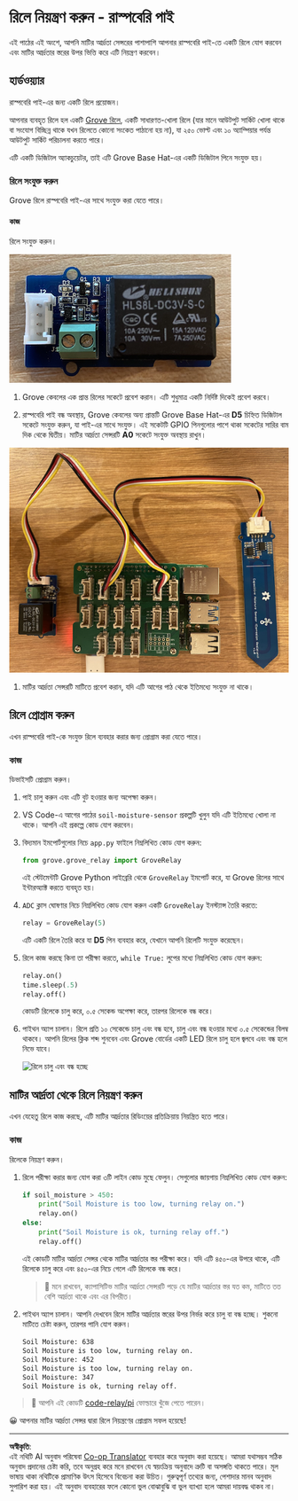 <!--
CO_OP_TRANSLATOR_METADATA:
{
  "original_hash": "66b81165e60f8f169bd52a401b6a0f8b",
  "translation_date": "2025-08-27T11:22:51+00:00",
  "source_file": "2-farm/lessons/3-automated-plant-watering/pi-relay.md",
  "language_code": "bn"
}
-->
# রিলে নিয়ন্ত্রণ করুন - রাস্পবেরি পাই

এই পাঠের এই অংশে, আপনি মাটির আর্দ্রতা সেন্সরের পাশাপাশি আপনার রাস্পবেরি পাই-তে একটি রিলে যোগ করবেন এবং মাটির আর্দ্রতার স্তরের উপর ভিত্তি করে এটি নিয়ন্ত্রণ করবেন।

## হার্ডওয়্যার

রাস্পবেরি পাই-এর জন্য একটি রিলে প্রয়োজন।

আপনার ব্যবহৃত রিলে হল একটি [Grove রিলে](https://www.seeedstudio.com/Grove-Relay.html), একটি সাধারণত-খোলা রিলে (যার মানে আউটপুট সার্কিট খোলা থাকে বা সংযোগ বিচ্ছিন্ন থাকে যখন রিলেতে কোনো সংকেত পাঠানো হয় না), যা ২৫০ ভোল্ট এবং ১০ অ্যাম্পিয়ার পর্যন্ত আউটপুট সার্কিট পরিচালনা করতে পারে।

এটি একটি ডিজিটাল অ্যাকচুয়েটর, তাই এটি Grove Base Hat-এর একটি ডিজিটাল পিনে সংযুক্ত হয়।

### রিলে সংযুক্ত করুন

Grove রিলে রাস্পবেরি পাই-এর সাথে সংযুক্ত করা যেতে পারে।

#### কাজ

রিলে সংযুক্ত করুন।

![একটি Grove রিলে](../../../../../translated_images/grove-relay.d426958ca210fbd0fb7983d7edc069d46c73a8b0a099d94797bd756f7b6bb6be.bn.png)

1. Grove কেবলের এক প্রান্ত রিলের সকেটে প্রবেশ করান। এটি শুধুমাত্র একটি নির্দিষ্ট দিকেই প্রবেশ করবে।

1. রাস্পবেরি পাই বন্ধ অবস্থায়, Grove কেবলের অন্য প্রান্তটি Grove Base Hat-এর **D5** চিহ্নিত ডিজিটাল সকেটে সংযুক্ত করুন, যা পাই-এর সাথে সংযুক্ত। এই সকেটটি GPIO পিনগুলোর পাশে থাকা সকেটের সারির বাম দিক থেকে দ্বিতীয়। মাটির আর্দ্রতা সেন্সরটি **A0** সকেটে সংযুক্ত অবস্থায় রাখুন।

![D5 সকেটে সংযুক্ত Grove রিলে এবং A0 সকেটে সংযুক্ত মাটির আর্দ্রতা সেন্সর](../../../../../translated_images/pi-relay-and-soil-moisture-sensor.02f3198975b8c53e69ec716cd2719ce117700bd1fc933eaf93476c103c57939b.bn.png)

1. মাটির আর্দ্রতা সেন্সরটি মাটিতে প্রবেশ করান, যদি এটি আগের পাঠ থেকে ইতিমধ্যে সংযুক্ত না থাকে।

## রিলে প্রোগ্রাম করুন

এখন রাস্পবেরি পাই-কে সংযুক্ত রিলে ব্যবহার করার জন্য প্রোগ্রাম করা যেতে পারে।

### কাজ

ডিভাইসটি প্রোগ্রাম করুন।

1. পাই চালু করুন এবং এটি বুট হওয়ার জন্য অপেক্ষা করুন।

1. VS Code-এ আগের পাঠের `soil-moisture-sensor` প্রকল্পটি খুলুন যদি এটি ইতিমধ্যে খোলা না থাকে। আপনি এই প্রকল্পে কোড যোগ করবেন।

1. বিদ্যমান ইমপোর্টগুলোর নিচে `app.py` ফাইলে নিম্নলিখিত কোড যোগ করুন:

    ```python
    from grove.grove_relay import GroveRelay
    ```

    এই স্টেটমেন্টটি Grove Python লাইব্রেরি থেকে `GroveRelay` ইমপোর্ট করে, যা Grove রিলের সাথে ইন্টারঅ্যাক্ট করতে ব্যবহৃত হয়।

1. `ADC` ক্লাস ঘোষণার নিচে নিম্নলিখিত কোড যোগ করুন একটি `GroveRelay` ইনস্ট্যান্স তৈরি করতে:

    ```python
    relay = GroveRelay(5)
    ```

    এটি একটি রিলে তৈরি করে যা **D5** পিন ব্যবহার করে, যেখানে আপনি রিলেটি সংযুক্ত করেছেন।

1. রিলে কাজ করছে কিনা তা পরীক্ষা করতে, `while True:` লুপের মধ্যে নিম্নলিখিত কোড যোগ করুন:

    ```python
    relay.on()
    time.sleep(.5)
    relay.off()
    ```

    কোডটি রিলেকে চালু করে, ০.৫ সেকেন্ড অপেক্ষা করে, তারপর রিলেকে বন্ধ করে।

1. পাইথন অ্যাপ চালান। রিলে প্রতি ১০ সেকেন্ডে চালু এবং বন্ধ হবে, চালু এবং বন্ধ হওয়ার মধ্যে ০.৫ সেকেন্ডের বিলম্ব থাকবে। আপনি রিলের ক্লিক শব্দ শুনবেন এবং Grove বোর্ডের একটি LED রিলে চালু হলে জ্বলবে এবং বন্ধ হলে নিভে যাবে।

    ![রিলে চালু এবং বন্ধ হচ্ছে](../../../../../images/relay-turn-on-off.gif)

## মাটির আর্দ্রতা থেকে রিলে নিয়ন্ত্রণ করুন

এখন যেহেতু রিলে কাজ করছে, এটি মাটির আর্দ্রতার রিডিংয়ের প্রতিক্রিয়ায় নিয়ন্ত্রিত হতে পারে।

### কাজ

রিলেকে নিয়ন্ত্রণ করুন।

1. রিলে পরীক্ষা করার জন্য যোগ করা ৩টি লাইন কোড মুছে ফেলুন। সেগুলোর জায়গায় নিম্নলিখিত কোড যোগ করুন:

    ```python
    if soil_moisture > 450:
        print("Soil Moisture is too low, turning relay on.")
        relay.on()
    else:
        print("Soil Moisture is ok, turning relay off.")
        relay.off()
    ```

    এই কোডটি মাটির আর্দ্রতা সেন্সর থেকে মাটির আর্দ্রতার স্তর পরীক্ষা করে। যদি এটি ৪৫০-এর উপরে থাকে, এটি রিলেকে চালু করে এবং ৪৫০-এর নিচে গেলে এটি রিলেকে বন্ধ করে।

    > 💁 মনে রাখবেন, ক্যাপাসিটিভ মাটির আর্দ্রতা সেন্সরটি পড়ে যে মাটির আর্দ্রতার স্তর যত কম, মাটিতে তত বেশি আর্দ্রতা থাকে এবং এর বিপরীত।

1. পাইথন অ্যাপ চালান। আপনি দেখবেন রিলে মাটির আর্দ্রতার স্তরের উপর নির্ভর করে চালু বা বন্ধ হচ্ছে। শুকনো মাটিতে চেষ্টা করুন, তারপর পানি যোগ করুন।

    ```output
    Soil Moisture: 638
    Soil Moisture is too low, turning relay on.
    Soil Moisture: 452
    Soil Moisture is too low, turning relay on.
    Soil Moisture: 347
    Soil Moisture is ok, turning relay off.
    ```

> 💁 আপনি এই কোডটি [code-relay/pi](../../../../../2-farm/lessons/3-automated-plant-watering/code-relay/pi) ফোল্ডারে খুঁজে পেতে পারেন।

😀 আপনার মাটির আর্দ্রতা সেন্সর দ্বারা রিলে নিয়ন্ত্রণের প্রোগ্রাম সফল হয়েছে!

---

**অস্বীকৃতি**:  
এই নথিটি AI অনুবাদ পরিষেবা [Co-op Translator](https://github.com/Azure/co-op-translator) ব্যবহার করে অনুবাদ করা হয়েছে। আমরা যথাসম্ভব সঠিক অনুবাদ প্রদানের চেষ্টা করি, তবে অনুগ্রহ করে মনে রাখবেন যে স্বয়ংক্রিয় অনুবাদে ত্রুটি বা অসঙ্গতি থাকতে পারে। মূল ভাষায় থাকা নথিটিকে প্রামাণিক উৎস হিসেবে বিবেচনা করা উচিত। গুরুত্বপূর্ণ তথ্যের জন্য, পেশাদার মানব অনুবাদ সুপারিশ করা হয়। এই অনুবাদ ব্যবহারের ফলে কোনো ভুল বোঝাবুঝি বা ভুল ব্যাখ্যা হলে আমরা দায়বদ্ধ থাকব না।